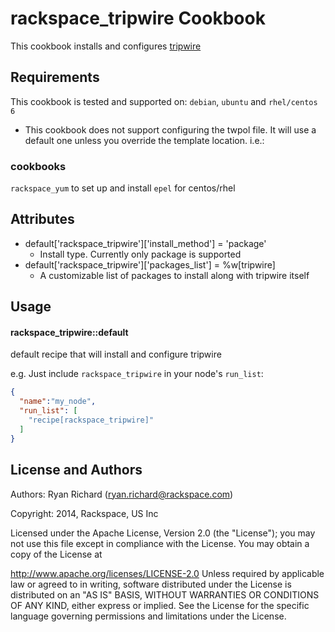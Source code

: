 rackspace_tripwire Cookbook
===========================
This cookbook installs and configures [tripwire](http://www.tripwire.com/)

Requirements
------------
This cookbook is tested and supported on:
`debian`, `ubuntu` and `rhel/centos 6`

- This cookbook does not support configuring the twpol file. It will use a default one unless you override the template location. i.e.:


### cookbooks
`rackspace_yum` to set up and install `epel` for centos/rhel

Attributes
----------
- default['rackspace_tripwire']['install_method'] = 'package'
  + Install type. Currently only package is supported
- default['rackspace_tripwire']['packages_list'] = %w[tripwire]
  + A customizable list of packages to install along with tripwire itself

Usage
-----
#### rackspace_tripwire::default
default recipe that will install and configure tripwire

e.g.
Just include `rackspace_tripwire` in your node's `run_list`:

```json
{
  "name":"my_node",
  "run_list": [
    "recipe[rackspace_tripwire]"
  ]
}
```

License and Authors
-------------------
Authors: Ryan Richard (<ryan.richard@rackspace.com>)

Copyright: 2014, Rackspace, US Inc

Licensed under the Apache License, Version 2.0 (the "License"); you may not use this file except in compliance with the License. You may obtain a copy of the License at

http://www.apache.org/licenses/LICENSE-2.0
Unless required by applicable law or agreed to in writing, software distributed under the License is distributed on an "AS IS" BASIS, WITHOUT WARRANTIES OR CONDITIONS OF ANY KIND, either express or implied. See the License for the specific language governing permissions and limitations under the License.
